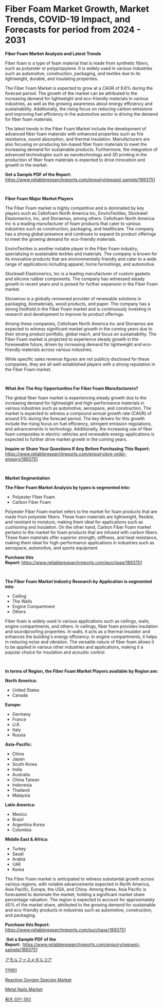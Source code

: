 <p><h1>Fiber Foam Market Growth, Market Trends, COVID-19 Impact, and Forecasts for period from 2024 - 2031</h1></p><p><strong>Fiber Foam Market Analysis and Latest Trends</strong></p>
<p><p>Fiber foam is a type of foam material that is made from synthetic fibers, such as polyester or polypropylene. It is widely used in various industries such as automotive, construction, packaging, and textiles due to its lightweight, durable, and insulating properties.</p><p>The Fiber Foam Market is expected to grow at a CAGR of 9.6% during the forecast period. The growth of the market can be attributed to the increasing demand for lightweight and eco-friendly materials in various industries, as well as the growing awareness about energy efficiency and sustainability. Additionally, the rising focus on reducing carbon emissions and improving fuel efficiency in the automotive sector is driving the demand for fiber foam materials.</p><p>The latest trends in the Fiber Foam Market include the development of advanced fiber foam materials with enhanced properties such as fire resistance, sound absorption, and thermal insulation. Manufacturers are also focusing on producing bio-based fiber foam materials to meet the increasing demand for sustainable products. Furthermore, the integration of advanced technologies such as nanotechnology and 3D printing in the production of fiber foam materials is expected to drive innovation and growth in the market.</p></p>
<p><strong>Get a Sample PDF of the Report:&nbsp;</strong> <a href="https://www.reliableresearchreports.com/enquiry/request-sample/1893751">https://www.reliableresearchreports.com/enquiry/request-sample/1893751</a></p>
<p>&nbsp;</p>
<p><strong>Fiber Foam Major Market Players</strong></p>
<p><p>The Fiber Foam market is highly competitive and is dominated by key players such as Cellofoam North America Inc, EnviroTextiles, Stockwell Elastomerics, Inc, and Storaenso, among others. Cellofoam North America Inc is a leading manufacturer of foam products that cater to various industries such as construction, packaging, and healthcare. The company has a strong global presence and continues to expand its product offerings to meet the growing demand for eco-friendly materials.</p><p>EnviroTextiles is another notable player in the Fiber Foam industry, specializing in sustainable textiles and materials. The company is known for its innovative products that are environmentally friendly and cater to a wide range of applications including apparel, home furnishings, and automotive.</p><p>Stockwell Elastomerics, Inc is a leading manufacturer of custom gaskets and silicone rubber components. The company has witnessed steady growth in recent years and is poised for further expansion in the Fiber Foam market. </p><p>Storaenso is a globally renowned provider of renewable solutions in packaging, biomaterials, wood products, and paper. The company has a strong foothold in the Fiber Foam market and is continuously investing in research and development to improve its product offerings.</p><p>Among these companies, Cellofoam North America Inc and Storaenso are expected to witness significant market growth in the coming years due to their strong product portfolio, global reach, and focus on sustainability. The Fiber Foam market is projected to experience steady growth in the foreseeable future, driven by increasing demand for lightweight and eco-friendly materials across various industries.</p><p>While specific sales revenue figures are not publicly disclosed for these companies, they are all well-established players with a strong reputation in the Fiber Foam market.</p></p>
<p>&nbsp;</p>
<p><strong>What Are The Key Opportunities For Fiber Foam Manufacturers?</strong></p>
<p><p>The global fiber foam market is experiencing steady growth due to the increasing demand for lightweight and high-performance materials in various industries such as automotive, aerospace, and construction. The market is expected to witness a compound annual growth rate (CAGR) of around 5% during the forecast period. The key drivers for this growth include the rising focus on fuel efficiency, stringent emission regulations, and advancements in technology. Additionally, the increasing use of fiber foam composites in electric vehicles and renewable energy applications is expected to further drive market growth in the coming years.</p></p>
<p><strong>Inquire or Share Your Questions If Any Before Purchasing This Report:</strong> <a href="https://www.reliableresearchreports.com/enquiry/pre-order-enquiry/1893751">https://www.reliableresearchreports.com/enquiry/pre-order-enquiry/1893751</a></p>
<p>&nbsp;</p>
<p><strong>Market Segmentation</strong></p>
<p><strong>The Fiber Foam Market Analysis by types is segmented into:</strong></p>
<p><ul><li>Polyester Fiber Foam</li><li>Carbon Fiber Foam</li></ul></p>
<p><p>Polyester Fiber Foam market refers to the market for foam products that are made from polyester fibers. These foam materials are lightweight, flexible, and resistant to moisture, making them ideal for applications such as cushioning and insulation. On the other hand, Carbon Fiber Foam market pertains to the market for foam products that are infused with carbon fibers. These foam materials offer superior strength, stiffness, and heat resistance, making them ideal for high-performance applications in industries such as aerospace, automotive, and sports equipment.</p></p>
<p><strong>Purchase this Report:&nbsp;</strong><a href="https://www.reliableresearchreports.com/purchase/1893751">https://www.reliableresearchreports.com/purchase/1893751</a></p>
<p>&nbsp;</p>
<p><strong>The Fiber Foam Market Industry Research by Application is segmented into:</strong></p>
<p><ul><li>Ceiling</li><li>The Walls</li><li>Engine Compartment</li><li>Others</li></ul></p>
<p><p>Fiber foam is widely used in various applications such as ceilings, walls, engine compartments, and others. In ceilings, fiber foam provides insulation and soundproofing properties. In walls, it acts as a thermal insulator and enhances the building's energy efficiency. In engine compartments, it helps in reducing noise and vibration. The versatile nature of fiber foam allows it to be applied in various other industries and applications, making it a popular choice for insulation and acoustic control.</p></p>
<p>&nbsp;</p>
<p><strong>In terms of Region, the Fiber Foam Market Players available by Region are:</strong></p>
<p>
    <p> <strong> North America: </strong>
        <ul>
            <li>United States</li>
            <li>Canada</li>
        </ul>
        </p> 
    <p> <strong> Europe: </strong>
        <ul>
            <li>Germany</li>
            <li>France</li>
            <li>U.K.</li>
            <li>Italy</li>
            <li>Russia</li>
        </ul>
        </p> 
    <p> <strong> Asia-Pacific: </strong>
        <ul>
            <li>China</li>
            <li>Japan</li>
            <li>South Korea</li>
            <li>India</li>
            <li>Australia</li>
            <li>China Taiwan</li>
            <li>Indonesia</li>
            <li>Thailand</li>
            <li>Malaysia</li>
        </ul>
        </p> 
    <p> <strong> Latin America: </strong>
        <ul>
            <li>Mexico</li>
            <li>Brazil</li>
            <li>Argentina Korea</li>
            <li>Colombia</li>
        </ul>
        </p> 
    <p> <strong> Middle East & Africa: </strong>
        <ul>
            <li>Turkey</li>
            <li>Saudi</li>
            <li>Arabia</li>
            <li>UAE</li>
            <li>Korea</li>
        </ul>
    </p>
    </p>
<p><p>The Fiber Foam market is anticipated to witness substantial growth across various regions, with notable advancements expected in North America, Asia Pacific, Europe, the USA, and China. Among these, Asia Pacific is forecasted to dominate the market, holding a significant market share percentage valuation. The region is expected to account for approximately 40% of the market share, attributed to the growing demand for sustainable and eco-friendly products in industries such as automotive, construction, and packaging.</p></p>
<p><strong>Purchase this Report: </strong><a href="https://www.reliableresearchreports.com/purchase/1893751">https://www.reliableresearchreports.com/purchase/1893751</a></p>
<p>&nbsp;<strong>Get a Sample PDF of the Report:&nbsp;&nbsp;</strong><a href="https://www.reliableresearchreports.com/enquiry/request-sample/1893751">https://www.reliableresearchreports.com/enquiry/request-sample/1893751</a></p>
<p><strong></strong></p>
<p><p><a href="https://medium.com/@aurelianghideanu2022/%E9%9D%9E%E6%99%B6%E8%B3%AA%E9%87%91%E5%B1%9E%E3%82%B3%E3%82%A2%E5%B8%82%E5%A0%B4%E3%81%AE%E5%88%86%E6%9E%90-%E3%82%B0%E3%83%AD%E3%83%BC%E3%83%90%E3%83%AB%E7%94%A3%E6%A5%AD%E3%81%AE%E8%A6%8B%E6%96%B9%E3%81%A8%E4%BA%88%E6%B8%AC-2024%E5%B9%B4%E3%81%8B%E3%82%892031%E5%B9%B4-8c1d9e53b524">アモルファスメタルコア</a></p><p><a href="https://medium.com/@ethawolf/%EC%9D%B8%EB%B2%84%ED%84%B0-%EC%8B%9C%EC%9E%A5%EC%9D%98-%ED%86%B5%EC%B0%B0-%EC%8B%9C%EC%9E%A5-%EB%8F%99%ED%96%A5-%EC%84%B1%EC%9E%A5-2024%EB%85%84%EB%B6%80%ED%84%B0-2031%EB%85%84%EA%B9%8C%EC%A7%80-%EC%98%88%EC%B8%A1%EB%90%A8-c8f86e91dbbf">인버터</a></p><p><a href="https://github.com/nicoletavirag/Market-Research-Report-List-2/blob/main/reactive-oxygen-species-market.md">Reactive Oxygen Species Market</a></p><p><a href="https://github.com/redneck06/Market-Research-Report-List-2/blob/main/metal-nails-market.md">Metal Nails Market</a></p><p><a href="https://medium.com/@vlcostes/%ED%8E%8C%ED%94%84-%EB%9D%BC%EC%9D%B8-%ED%9E%88%ED%84%B0-%EC%8B%9C%EC%9E%A5-%EC%A0%90%EC%9C%A0%EC%9C%A8-%EC%A7%84%ED%99%94%EC%99%80-%EC%8B%9C%EC%9E%A5-%EC%84%B1%EC%9E%A5-%ED%8A%B8%EB%A0%8C%EB%93%9C-2024-2031-77364f8644ec">펌프 라인 히터</a></p></p>